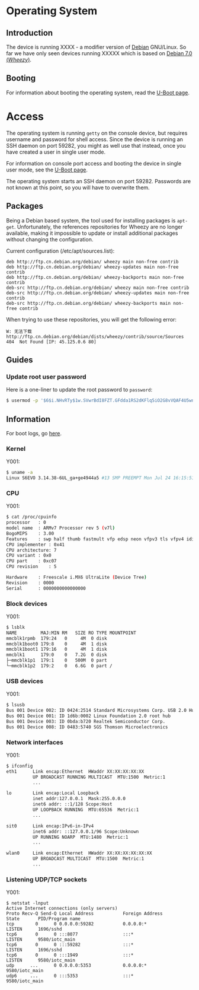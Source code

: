 # Operating System

## Introduction

The device is running XXXX - a modifier version of [Debian](https://www.debian.org) GNU/Linux. So far we have only seen devices running XXXXX which is based on [Debian 7.0 (*Wheezy*)](https://wiki.debian.org/DebianWheezy).

## Booting

For information about booting the operating system, read the [U-Boot page](UBoot).

# Access

The operating system is running `getty` on the console device, but requires username and password for shell access. Since the device is running an SSH daemon on port 59282, you might as well use that instead, once you have created a user in single user mode.

For information on console port access and booting the device in single user mode, see the [U-Boot page](UBoot).

The operating system starts an SSH daemon on port 59282. Passwords are not known at this point, so you will have to overwrite them.

## Packages

Being a Debian based system, the tool used for installing packages is `apt-get`. Unfortunately, the references repositories for Wheezy are no longer available, making it impossible to update or install additional packages without changing the configuration.

Current configuration (/etc/apt/sources.list):

```
deb http://ftp.cn.debian.org/debian/ wheezy main non-free contrib
deb http://ftp.cn.debian.org/debian/ wheezy-updates main non-free contrib
deb http://ftp.cn.debian.org/debian/ wheezy-backports main non-free contrib
deb-src http://ftp.cn.debian.org/debian/ wheezy main non-free contrib
deb-src http://ftp.cn.debian.org/debian/ wheezy-updates main non-free contrib
deb-src http://ftp.cn.debian.org/debian/ wheezy-backports main non-free contrib
```

When trying to use these repositories, you will get the following error:

```
W: 无法下载 http://ftp.cn.debian.org/debian/dists/wheezy/contrib/source/Sources  404  Not Found [IP: 45.125.0.6 80]
```

## Guides

### Update root user password

Here is a one-liner to update the root password to `password`:
```bash
$ usermod -p '$6$i.NHvRTy$1w.SVwrBdI8FZT.GFdda1RS2dKFlq5iO2G8vVQAF4U5wnkMw35LQWqo1uEGo3GJhWw44.QoZsf2kf1fwzodMW/' root
```

## Information

For boot logs, go [here](Bootlogs).

### Kernel

Y001:
```bash
$ uname -a
Linux S6EVO 3.14.38-6UL_ga+ge4944a5 #13 SMP PREEMPT Mon Jul 24 16:15:51 CST 2017 armv7l GNU/Linux
```

### CPU

Y001:
```bash
$ cat /proc/cpuinfo
processor	: 0
model name	: ARMv7 Processor rev 5 (v7l)
BogoMIPS	: 3.00
Features	: swp half thumb fastmult vfp edsp neon vfpv3 tls vfpv4 idiva idivt vfpd32 lpae 
CPU implementer	: 0x41
CPU architecture: 7
CPU variant	: 0x0
CPU part	: 0xc07
CPU revision	: 5

Hardware	: Freescale i.MX6 UltraLite (Device Tree)
Revision	: 0000
Serial		: 0000000000000000
```

### Block devices

Y001:
```bash
$ lsblk
NAME         MAJ:MIN RM   SIZE RO TYPE MOUNTPOINT
mmcblk1rpmb  179:24   0     4M  0 disk 
mmcblk1boot0 179:8    0     4M  1 disk 
mmcblk1boot1 179:16   0     4M  1 disk 
mmcblk1      179:0    0   7.2G  0 disk 
├─mmcblk1p1  179:1    0   500M  0 part 
└─mmcblk1p2  179:2    0   6.6G  0 part /
```

### USB devices

Y001:
```bash
$ lsusb
Bus 001 Device 002: ID 0424:2514 Standard Microsystems Corp. USB 2.0 Hub
Bus 001 Device 001: ID 1d6b:0002 Linux Foundation 2.0 root hub
Bus 001 Device 003: ID 0bda:b720 Realtek Semiconductor Corp. 
Bus 001 Device 008: ID 0483:5740 SGS Thomson Microelectronics 
```

### Network interfaces

Y001:
```bash
$ ifconfig
eth1      Link encap:Ethernet  HWaddr XX:XX:XX:XX:XX
          UP BROADCAST RUNNING MULTICAST  MTU:1500  Metric:1
          ...

lo        Link encap:Local Loopback  
          inet addr:127.0.0.1  Mask:255.0.0.0
          inet6 addr: ::1/128 Scope:Host
          UP LOOPBACK RUNNING  MTU:65536  Metric:1
          ...

sit0      Link encap:IPv6-in-IPv4  
          inet6 addr: ::127.0.0.1/96 Scope:Unknown
          UP RUNNING NOARP  MTU:1480  Metric:1
          ...

wlan0     Link encap:Ethernet  HWaddr XX:XX:XX:XX:XX:XX
          UP BROADCAST MULTICAST  MTU:1500  Metric:1
          ...
```

### Listening UDP/TCP sockets

Y001:
```
$ netstat -lnput
Active Internet connections (only servers)
Proto Recv-Q Send-Q Local Address           Foreign Address         State       PID/Program name
tcp        0      0 0.0.0.0:59282           0.0.0.0:*               LISTEN      1696/sshd       
tcp6       0      0 :::8077                 :::*                    LISTEN      9580/iotc_main  
tcp6       0      0 :::59282                :::*                    LISTEN      1696/sshd       
tcp6       0      0 :::1949                 :::*                    LISTEN      9580/iotc_main  
udp      ...      0 0.0.0.0:5353            0.0.0.0:*                           9580/iotc_main  
udp6     ...      0 :::5353                 :::*                                9580/iotc_main  
```
